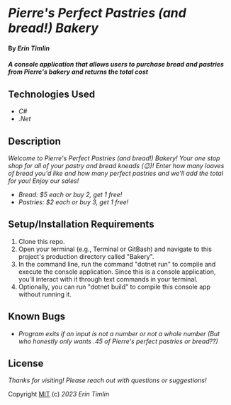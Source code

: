 # _Pierre's Perfect Pastries (and bread!) Bakery_

#### By _Erin Timlin_

#### _A console application that allows users to purchase bread and pastries from Pierre's bakery and returns the total cost_

## Technologies Used

* _C#_
* _.Net_

## Description

_Welcome to Pierre's Perfect Pastries (and bread!) Bakery! Your one stop shop for all of your pastry and bread kneads (:wink:)! Enter how many loaves of bread you'd like and how many perfect pastries and we'll add the total for you!_
_Enjoy our sales!_
* _Bread: $5 each or buy 2, get 1 free!_
* _Pastries: $2 each or buy 3, get 1 free!_

## Setup/Installation Requirements

1. Clone this repo.
2. Open your terminal (e.g., Terminal or GitBash) and navigate to this project's production directory called "Bakery".
3. In the command line, run the command "dotnet run" to compile and execute the console application. Since this is a console application, you'll interact with it through text commands in your terminal.
4. Optionally, you can run "dotnet build" to compile this console app without running it.


## Known Bugs

* _Program exits if an input is not a number or not a whole number (But who honestly only wants .45 of Pierre's perfect pastries or bread??)_

## License

_Thanks for visiting! Please reach out with questions or suggestions!_

Copyright [MIT](license.txt) (c) _2023_ _Erin Timlin_
